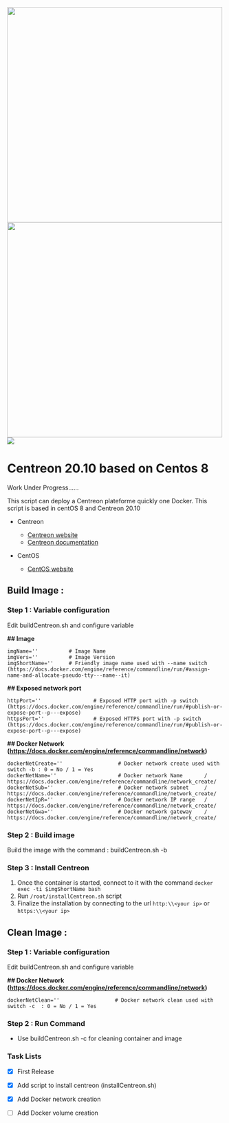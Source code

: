 <img src="https://static.centreon.com/wp-content/uploads/2020/04/centreon-logo.png?x61306" width="500">
<img src="https://www.docker.com/sites/default/files/d8/2019-07/horizontal-logo-monochromatic-white.png" width="500"> 
<img src="https://www.centos.org/assets/img/centos-logo-white.png">

# Centreon 20.10 based on Centos 8

Work Under Progress......

This script can deploy a Centreon plateforme quickly one Docker. This script is based in centOS 8 and Centreon 20.10

- Centreon
    - [Centreon website](https://www.centreon.com)
    - [Centreon documentation](https://docs.centreon.com)

- CentOS
    - [CentOS website](https://www.centos.org)


## Build Image :

### Step 1 : Variable configuration

Edit buildCentreon.sh and configure variable

**## Image**
```
imgName=''          # Image Name
imgVers=''          # Image Version
imgShortName=''     # Friendly image name used with --name switch (https://docs.docker.com/engine/reference/commandline/run/#assign-name-and-allocate-pseudo-tty---name--it)
```

**## Exposed network port**
```
httpPort=''                 # Exposed HTTP port with -p switch   (https://docs.docker.com/engine/reference/commandline/run/#publish-or-expose-port--p---expose)
httpsPort=''                # Exposed HTTPS port with -p switch  (https://docs.docker.com/engine/reference/commandline/run/#publish-or-expose-port--p---expose)
```

**## Docker Network (https://docs.docker.com/engine/reference/commandline/network)**
```
dockerNetCreate=''                  # Docker network create used with switch -b : 0 = No / 1 = Yes
dockerNetName=''                    # Docker network Name       / https://docs.docker.com/engine/reference/commandline/network_create/
dockerNetSub=''                     # Docker network subnet     / https://docs.docker.com/engine/reference/commandline/network_create/
dockerNetIpR=''                     # Docker network IP range   / https://docs.docker.com/engine/reference/commandline/network_create/
dockerNetGwa=''                     # Docker network gateway    / https://docs.docker.com/engine/reference/commandline/network_create/
```

### Step 2 : Build image

Build the image with the command : buildCentreon.sh -b

### Step 3 : Install Centreon

1. Once the container is started, connect to it with the command ``` docker exec -ti $imgShortName bash ```
2. Run ```/root/installCentreon.sh``` script
3. Finalize the installation by connecting to the url ```http:\\<your ip>``` or ```https:\\<your ip>```

## Clean Image : 

### Step 1 : Variable configuration

Edit buildCentreon.sh and configure variable

**## Docker Network (https://docs.docker.com/engine/reference/commandline/network)**
```
dockerNetClean=''                  # Docker network clean used with switch -c  : 0 = No / 1 = Yes
```

### Step 2 : Run Command
- Use  buildCentreon.sh -c for cleaning container and image 


### Task Lists

- [x] First Release
- [x] Add script to install centreon (installCentreon.sh)
- [x] Add Docker network creation
- [ ] Add Docker volume creation


